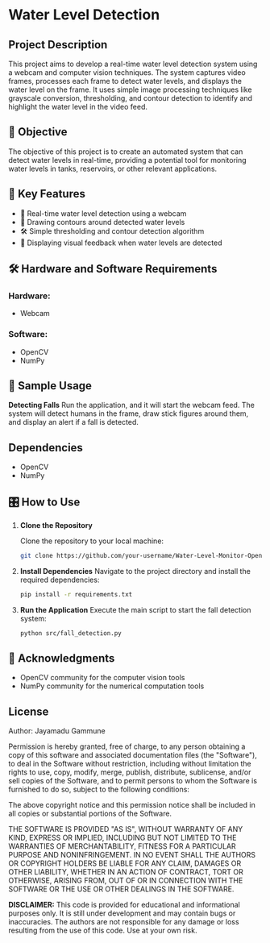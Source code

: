 # Water Level Detection

## Project Description

This project aims to develop a real-time water level detection system using a webcam and computer vision techniques. The system captures video frames, processes each frame to detect water levels, and displays the water level on the frame. It uses simple image processing techniques like grayscale conversion, thresholding, and contour detection to identify and highlight the water level in the video feed.

## 🎯 Objective

The objective of this project is to create an automated system that can detect water levels in real-time, providing a potential tool for monitoring water levels in tanks, reservoirs, or other relevant applications.

## 🔑 Key Features

- 🎥 Real-time water level detection using a webcam
- 🌊 Drawing contours around detected water levels
- 🛠️ Simple thresholding and contour detection algorithm
- 🚨 Displaying visual feedback when water levels are detected

## 🛠️ Hardware and Software Requirements

### Hardware:
- Webcam

### Software:
- OpenCV
- NumPy


## 📸 Sample Usage
**Detecting Falls**
Run the application, and it will start the webcam feed. The system will detect humans in the frame, draw stick figures around them, and display an alert if a fall is detected.

## Dependencies
- OpenCV
- NumPy

## 🎛️ How to Use

1. **Clone the Repository**

   Clone the repository to your local machine:
   ```bash
   git clone https://github.com/your-username/Water-Level-Monitor-OpenCV.git
    ```
2. **Install Dependencies**
 Navigate to the project directory and install the required dependencies:

   ```bash
   pip install -r requirements.txt

    ```
3. **Run the Application**
  Execute the main script to start the fall detection system:

   ```bash
   python src/fall_detection.py
   
    ```

## 🏢 Acknowledgments
- OpenCV community for the computer vision tools
- NumPy community for the numerical computation tools
  
## License

Author: Jayamadu Gammune

Permission is hereby granted, free of charge, to any person obtaining a copy of 
this software and associated documentation files (the "Software"), to deal in 
the Software without restriction, including without limitation the rights to 
use, copy, modify, merge, publish, distribute, sublicense, and/or sell copies 
of the Software, and to permit persons to whom the Software is furnished to do 
so, subject to the following conditions:

The above copyright notice and this permission notice shall be included in all 
copies or substantial portions of the Software.

THE SOFTWARE IS PROVIDED "AS IS", WITHOUT WARRANTY OF ANY KIND, EXPRESS OR 
IMPLIED, INCLUDING BUT NOT LIMITED TO THE WARRANTIES OF MERCHANTABILITY, 
FITNESS FOR A PARTICULAR PURPOSE AND NONINFRINGEMENT. IN NO EVENT SHALL THE 
AUTHORS OR COPYRIGHT HOLDERS BE LIABLE FOR ANY CLAIM, DAMAGES OR OTHER 
LIABILITY, WHETHER IN AN ACTION OF CONTRACT, TORT OR OTHERWISE, ARISING FROM, 
OUT OF OR IN CONNECTION WITH THE SOFTWARE OR THE USE OR OTHER DEALINGS IN THE 
SOFTWARE.

**DISCLAIMER:**
This code is provided for educational and informational purposes only. It is 
still under development and may contain bugs or inaccuracies. The authors are 
not responsible for any damage or loss resulting from the use of this code. Use 
at your own risk.
